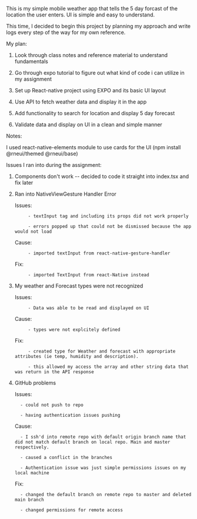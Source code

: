 This is my simple mobile weather app that tells the 5 day forcast of the location the user enters. UI is simple and easy to understand.

This time, I decided to begin this project by planning my approach and write logs every step of the way for my own reference.

My plan:

1. Look through class notes and reference material to understand fundamentals

2. Go through expo tutorial to figure out what kind of code i can utilize in my assignment

3. Set up React-native project using EXPO and its basic UI layout

4. Use API to fetch weather data and display it in the app

5. Add functionality to search for location and display 5 day forecast

6. Validate data and display on UI in a clean and simple manner

Notes:

I used react-native-elements module to use cards for the UI (npm install @rneui/themed @rneui/base)



Issues I ran into during the assignment:

1.  Components don't work -- decided to code it straight into index.tsx and fix later

2.  Ran into NativeViewGesture Handler Error

    Issues:

             - textInput tag and including its props did not work properly

             - errors popped up that could not be dismissed because the app would not load

    Cause:

             - imported textInput from react-native-gesture-handler

    Fix:

             - imported TextInput from react-Native instead

3.  My weather and Forecast types were not recognized

    Issues:

             - Data was able to be read and displayed on UI

    Cause:

             - types were not explcitely defined

    Fix:

             - created type for Weather and forecast with appropriate attributes (ie temp, humidity and description).

             - this allowed my access the array and other string data that was return in the API response

4.  GitHub problems

    Issues:

          - could not push to repo

          - having authentication issues pushing

    Cause:

          - I ssh'd into remote repo with default origin branch name that did not match default branch on local repo. Main and master respectively.

          - caused a conflict in the branches

          - Authentication issue was just simple permissions issues on my local machine

    Fix:

          - changed the default branch on remote repo to master and deleted main branch

          - changed permissions for remote access
